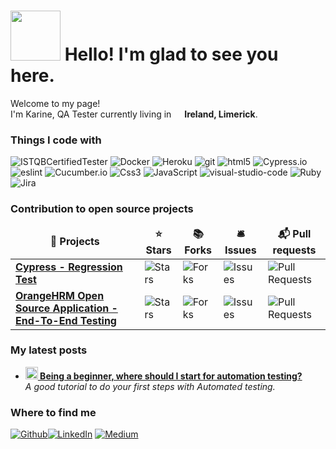 <h1><img src="https://emojis.slackmojis.com/emojis/images/1577447864/7377/hello_fox.gif?1577447864" width="80"/> Hello! I'm glad to see you here.</h1>


<p>Welcome to my page! </br> I'm Karine, QA Tester currently living in <img src="https://icons-for-free.com/iconfiles/png/512/ireland+icon-1320166577828392475.png" width="13"/> <b>Ireland, Limerick</b>. </p>
<h3>Things I code with</h3>
<p>
  <img alt="ISTQBCertifiedTester" src="https://img.shields.io/badge/-ISTQBCertifiedTester-46a2f1?style=flat-square&logo=ISTQBCertifiedTester&logoColor=white" />
  <img alt="Docker" src="https://img.shields.io/badge/-Docker-46a2f1?style=flat-square&logo=docker&logoColor=white" />
  <img alt="Heroku" src="https://img.shields.io/badge/-Heroku-430098?style=flat-square&logo=heroku&logoColor=white" />
  <img alt="git" src="https://img.shields.io/badge/-Git-F05032?style=flat-square&logo=git&logoColor=white" />
  <img alt="html5" src="https://img.shields.io/badge/-HTML5-E34F26?style=flat-square&logo=html5&logoColor=white" />
  <img alt="Cypress.io" src="https://img.shields.io/badge/-cypress-43853d?style=flat-square&logo=cypress&logoColor=green" />
  <img alt="eslint" src="https://img.shields.io/badge/-eslint-43853d?style=flat-square&logo=eslint&logoColor=green" />
  <img alt="Cucumber.io" src="https://img.shields.io/badge/-Cucumber-43853d?style=flat-square&logo=Cucumber&logoColor=white" />
  <img alt="Css3" src="https://img.shields.io/badge/-Css3-43853d?style=flat-square&logo=Css3&logoColor=white" />
  <img alt="JavaScript" src="https://img.shields.io/badge/-JavaScript-43853d?style=flat-square&logo=JavaScript&logoColor=white" />
  <img alt="visual-studio-code" src="https://img.shields.io/badge/-visualstudiocode-43853d?style=flat-square&logo=visual-studio-code&logoColor=white" />
  <img alt="Ruby" src="https://img.shields.io/badge/-Ruby-43853d?style=flat-square&logo=Ruby&logoColor=white" />
  <img alt="Jira" src="https://img.shields.io/badge/-Jira-43853d?style=flat-square&logo=Jira&logoColor=white" />
</p>
<h3>Contribution to open source projects</h3>
<table>
  <thead align="center">
    <tr border: none;>
      <td><b>🎁 Projects</b></td>
      <td><b>⭐ Stars</b></td>
      <td><b>📚 Forks</b></td>
      <td><b>🛎 Issues</b></td>
      <td><b>📬 Pull requests</b></td>
    </tr>
  </thead>
  <tbody>
    <tr>
      <td><a href="https://github.com/karinecord/cypress-regression-test"><b>Cypress - Regression Test</b></a></td>
     <td><img alt="Stars" src="https://img.shields.io/github/stars/karinecord/cypress-regression-test?style=flat-square&labelColor=343b41"/></td>
      <td><img alt="Forks" src="https://img.shields.io/github/forks/karinecord/cypress-regression-test?style=flat-square&labelColor=343b41"/></td>
      <td><img alt="Issues" src="https://img.shields.io/github/issues/karinecord/cypress-regression-test?style=flat-square&labelColor=343b41"/></td>
      <td><img alt="Pull Requests" src="https://img.shields.io/github/issues-pr/karinecord/cypress-regression-test?style=flat-square&labelColor=343b41"/></td>
    </tr>
	  <tr>
      <td><a href="https://github.com/karinecord/orangehrm"><b>OrangeHRM Open Source Application - End-To-End Testing</b></a></td>
      <td><img alt="Stars" src="https://img.shields.io/github/stars/karinecord/orangehrm?style=flat-square&labelColor=343b41"/></td>
      <td><img alt="Forks" src="https://img.shields.io/github/forks/karinecord/orangehrm?style=flat-square&labelColor=343b41"/></td>
      <td><img alt="Issues" src="https://img.shields.io/github/issues/karinecord/orangehrm?style=flat-square&labelColor=343b41"/></td>
      <td><img alt="Pull Requests" src="https://img.shields.io/github/issues-pr/karinecord/orangehrm?style=flat-square&labelColor=343b41"/></td>
    </tr>
  </tbody>
</table>
<h3>My latest posts</h3>
<ul>
  <li><a href="https://medium.com/@karinecordeiroribeiro"><b><img src="https://emojipedia-us.s3.dualstack.us-west-1.amazonaws.com/thumbs/240/apple/237/gear_2699.png" width="20" alt="new" /> Being a beginner, where should I start for automation testing?
</b></a><br/><i>A good tutorial to do your first steps with Automated testing.</i></li>
  
</ul>

<h3>Where to find me</h3>
<p><a href="https://github.com/karinecord" target="_blank"><img alt="Github" src="https://img.shields.io/badge/GitHub-%2312100E.svg?&style=for-the-badge&logo=Github&logoColor=white" /></a><a href="https://www.linkedin.com/in/karine-c-ribeiro/" target="_blank"><img alt="LinkedIn" src="https://img.shields.io/badge/linkedin-%230077B5.svg?&style=for-the-badge&logo=linkedin&logoColor=white" /></a> <a href="https://medium.com/@karinecordeiroribeiro"><img alt="Medium" src="https://img.shields.io/badge/medium-%2312100E.svg?&style=for-the-badge&logo=medium&logoColor=white" /></a>
</p>


